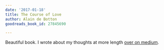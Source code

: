 ```yaml
---
date: '2017-01-18'
title: The Course of Love
author: Alain de Botton
goodreads_book_id: 27845690

---
```

Beautiful book. I wrote about my thoughts at more length <a href="https://medium.com/@lashleigh/fluffy-love-things-c4a01777342a#.fv1btdxny">over on medium</a>.
